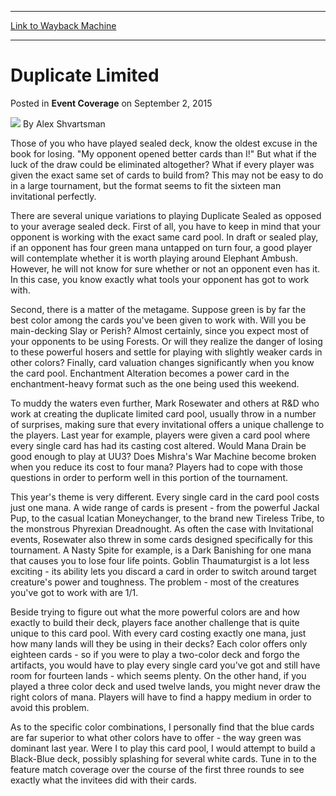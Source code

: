 
---
[Link to Wayback Machine](https://web.archive.org/web/20220707100735/https://magic.wizards.com/en/articles/archive/event-coverage/duplicate-limited-2015-09-02)

[_metadata_:author]:- "Alex Shvartsman"
[_metadata_:description]:- "Those of you who have played sealed deck, know the oldest excuse in the book for losing. `My opponent opened better cards than I!` But what if the luck of the draw could be eliminated altogether? What if every player was given the exact same set of cards to build from? This may not be easy to do in a large tournament, but the format seems to fit the sixteen man invitational"
[_metadata_:generator]:- "Drupal 7 (http://drupal.org)"
[_metadata_:node]:- "590756"
[_metadata_:publish_date]:- "2015-09-02"
[_metadata_:source]:- "div-main-content"
[_metadata_:title]:- "Duplicate Limited"
[_metadata_:wayback_capture_timestamp]:- "2022-07-07 10:07:35"
[_metadata_:wayback_raw_url]:- "https://web.archive.org/web/20220707100735id_/https://magic.wizards.com/en/articles/archive/event-coverage/duplicate-limited-2015-09-02"
[_metadata_:wayback_url]:- "https://magic.wizards.com/en/articles/archive/event-coverage/duplicate-limited-2015-09-02"
---


Duplicate Limited
=================



 Posted in **Event Coverage**
 on September 2, 2015 






![](https://media.magic.wizards.com/styles/auth_small/public/images/person/authorpic_alexshvartsman.jpg)
By Alex Shvartsman











Those of you who have played sealed deck, know the oldest excuse in the book for losing. "My opponent opened better cards than I!" But what if the luck of the draw could be eliminated altogether? What if every player was given the exact same set of cards to build from? This may not be easy to do in a large tournament, but the format seems to fit the sixteen man invitational perfectly.


There are several unique variations to playing Duplicate Sealed as opposed to your average sealed deck. First of all, you have to keep in mind that your opponent is working with the exact same card pool. In draft or sealed play, if an opponent has four green mana untapped on turn four, a good player will contemplate whether it is worth playing around Elephant Ambush. However, he will not know for sure whether or not an opponent even has it. In this case, you know exactly what tools your opponent has got to work with.


Second, there is a matter of the metagame. Suppose green is by far the best color among the cards you've been given to work with. Will you be main-decking Slay or Perish? Almost certainly, since you expect most of your opponents to be using Forests. Or will they realize the danger of losing to these powerful hosers and settle for playing with slightly weaker cards in other colors? Finally, card valuation changes significantly when you know the card pool. Enchantment Alteration becomes a power card in the enchantment-heavy format such as the one being used this weekend.


To muddy the waters even further, Mark Rosewater and others at R&D who work at creating the duplicate limited card pool, usually throw in a number of surprises, making sure that every invitational offers a unique challenge to the players. Last year for example, players were given a card pool where every single card has had its casting cost altered. Would Mana Drain be good enough to play at UU3? Does Mishra's War Machine become broken when you reduce its cost to four mana? Players had to cope with those questions in order to perform well in this portion of the tournament.


This year's theme is very different. Every single card in the card pool costs just one mana. A wide range of cards is present - from the powerful Jackal Pup, to the casual Icatian Moneychanger, to the brand new Tireless Tribe, to the monstrous Phyrexian Dreadnought. As often the case with Invitational events, Rosewater also threw in some cards designed specifically for this tournament. A Nasty Spite for example, is a Dark Banishing for one mana that causes you to lose four life points. Goblin Thaumaturgist is a lot less exciting - its ability lets you discard a card in order to switch around target creature's power and toughness. The problem - most of the creatures you've got to work with are 1/1.


Beside trying to figure out what the more powerful colors are and how exactly to build their deck, players face another challenge that is quite unique to this card pool. With every card costing exactly one mana, just how many lands will they be using in their decks? Each color offers only eighteen cards - so if you were to play a two-color deck and forgo the artifacts, you would have to play every single card you've got and still have room for fourteen lands - which seems plenty. On the other hand, if you played a three color deck and used twelve lands, you might never draw the right colors of mana. Players will have to find a happy medium in order to avoid this problem.


As to the specific color combinations, I personally find that the blue cards are far superior to what other colors have to offer - the way green was dominant last year. Were I to play this card pool, I would attempt to build a Black-Blue deck, possibly splashing for several white cards. Tune in to the feature match coverage over the course of the first three rounds to see exactly what the invitees did with their cards.








